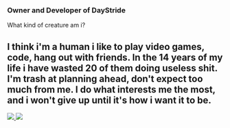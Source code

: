 ### Owner and Developer of DayStride

What kind of creature am i?

I think i'm a human i like to play video games, code, hang out with friends.
In the 14 years of my life i have wasted 20 of them doing useless shit.
I'm trash at planning ahead, don't expect too much from me.
I do what interests me the most, and i won't give up until it's how i want it to be.
-------------------
<a href="https://github.com/Mad880">
  <img src="https://github-readme-stats.vercel.app/api?username=Mad880&show_icons=true&hide_border=true&theme=great-gatsby" />
</a><a href="https://github.com/Mad880">
  <img src="https://github-readme-stats.vercel.app/api/top-langs/?username=Mad880&layout=compact&hide_border=true&theme=great-gatsby" />
</a>
